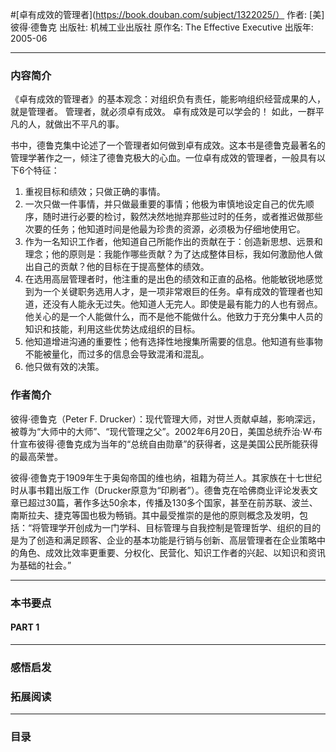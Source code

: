 #[卓有成效的管理者](https://book.douban.com/subject/1322025/）
作者:  [美] 彼得·德鲁克
出版社: 机械工业出版社
原作名: The Effective Executive
出版年: 2005-06
***
### 内容简介 
《卓有成效的管理者》的基本观念：对组织负有责任，能影响组织经营成果的人，就是管理者。
管理者，就必须卓有成效。
卓有成效是可以学会的！
如此，一群平凡的人，就做出不平凡的事。

书中，德鲁克集中论述了一个管理者如何做到卓有成效。这本书是德鲁克最著名的管理学著作之一，倾注了德鲁克极大的心血。一位卓有成效的管理者，一般具有以下6个特征：
1. 重视目标和绩效；只做正确的事情。
2. 一次只做一件事情，并只做最重要的事情；他极为审慎地设定自己的优先顺序，随时进行必要的检讨，毅然决然地抛弃那些过时的任务，或者推迟做那些次要的任务；他知道时间是他最为珍贵的资源，必须极为仔细地使用它。
3. 作为一名知识工作者，他知道自己所能作出的贡献在于：创造新思想、远景和理念；他的原则是：我能作哪些贡献？为了达成整体目标，我如何激励他人做出自己的贡献？他的目标在于提高整体的绩效。
4. 在选用高层管理者时，他注重的是出色的绩效和正直的品格。他能敏锐地感觉到为一个关键职务选用人才，是一项非常艰巨的任务。卓有成效的管理者也知道，还没有人能永无过失。他知道人无完人。即使是最有能力的人也有弱点。他关心的是一个人能做什么，而不是他不能做什么。他致力于充分集中人员的知识和技能，利用这些优势达成组织的目标。
5. 他知道增进沟通的重要性；他有选择性地搜集所需要的信息。他知道有些事物不能被量化，而过多的信息会导致混淆和混乱。
6. 他只做有效的决策。

### 作者简介 
彼得·德鲁克（Peter F. Drucker）：现代管理大师，对世人贡献卓越，影响深远，被尊为“大师中的大师”、“现代管理之父”。2002年6月20日，美国总统乔治·W·布什宣布彼得·德鲁克成为当年的“总统自由勋章”的获得者，这是美国公民所能获得的最高荣誉。

彼得·德鲁克于1909年生于奥匈帝国的维也纳，祖籍为荷兰人。其家族在十七世纪时从事书籍出版工作（Drucker原意为“印刷者”）。德鲁克在哈佛商业评论发表文章已超过30篇，著作多达50余本，传播及130多个国家，甚至在前苏联、波兰、南斯拉夫、捷克等国也极为畅销。其中最受推崇的是他的原则概念及发明，包括：“将管理学开创成为一门学科、目标管理与自我控制是管理哲学、组织的目的是为了创造和满足顾客、企业的基本功能是行销与创新、高层管理者在企业策略中的角色、成效比效率更重要、分权化、民营化、知识工作者的兴起、以知识和资讯为基础的社会。”

***
### 本书要点
#### PART 1 
***
### 感悟启发
### 拓展阅读
***
### 目录
